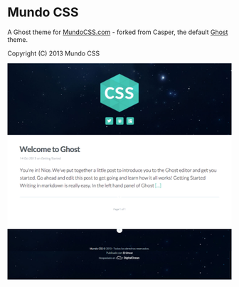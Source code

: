 # Mundo CSS

A Ghost theme for [MundoCSS.com](http://MundoCSS.com) - forked from Casper, the default [Ghost](http://www.ghost.org "Ghost") theme.

Copyright (C) 2013 Mundo CSS 

![MundoCSS Screenshot](screenshot.png?raw=true)